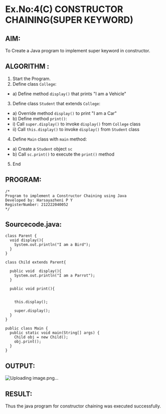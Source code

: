 # Ex.No:4(C)    CONSTRUCTOR CHAINING(SUPER KEYWORD)

## AIM:
To Create a Java program to implement super keyword in constructor.

## ALGORITHM :
1.  Start the Program.
2.	Define class `College`:
-	a) Define method `display()` that prints "I am a Vehicle"
3.	Define class `Student` that extends `College`:
-	a) Override method `display()` to print "I am a Car"
-	b) Define method `print()`:
-	i) Call `super.display()` to invoke `display()` from `College` class
-	ii) Call `this.display()` to invoke `display()` from `Student` class
4.	Define `Main` class with `main` method:
-	a) Create a `Student` object `sc`
-	b) Call `sc.print()` to execute the `print()` method
5.	End







## PROGRAM:
 ```
/*
Program to implement a Constructor Chaining using Java
Developed by: Harsayazheni P Y
RegisterNumber: 212222040052 
*/
```

## Sourcecode.java:

```
class Parent {
  void display(){
    System.out.println("I am a Bird");
  }
}

class Child extends Parent{

  public void  display(){
    System.out.println("I am a Parrot");
  }

  public void print(){

    
    this.display();

    super.display();
  }
}

public class Main {
  public static void main(String[] args) {
    Child obj = new Child();
    obj.print();
  }
}
```





## OUTPUT:
![Uploading image.png…]()



## RESULT:
Thus the java program for constructor chaining was executed successfully.




